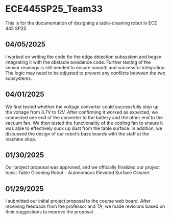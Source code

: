 # ECE445SP25_Team33
This is for the documentation of designing a table-cleaning robot in ECE 445 SP25

## 04/05/2025
I worked on writing the code for the edge detection subsystem and began integrating it with the obstacle avoidance code. Further testing of the sensor readings is still needed to ensure smooth and successful integration. The logic may need to be adjusted to prevent any conflicts between the two subsystems.

## 04/01/2025
We first tested whether the voltage converter could successfully step up the voltage from 3.7V to 12V. After confirming it worked as expected, we connected one end of the converter to the battery and the other end to the vacuum fan. We then tested the functionality of the cooling fan to ensure it was able to effectively suck up dust from the table surface. In addition, we discussed the design of our robot’s base boards with the staff at the machine shop.

## 01/30/2025
Our project proposal was approved, and we officially finalized our project topic: Table Cleaning Robot – Autonomous Elevated Surface Cleaner.

## 01/29/2025
I submitted our initial project proposal to the course web board. After receiving feedback from the professor and TA, we made revisions based on their suggestions to improve the proposal.
